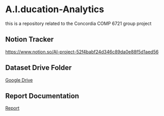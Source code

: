 # A.I.ducation-Analytics
this is a repository related to the Concordia COMP 6721 group project

## Notion Tracker
https://www.notion.so/AI-project-52f4babf24d346c89da0e88f5d1aed56

## Dataset Drive Folder
[Google Drive](https://drive.google.com/drive/folders/1cztQMQInCRDIJADyednak7_2C2XllbXQ?usp=sharing)

## Report Documentation
[Report](https://liveconcordia-my.sharepoint.com/:w:/g/personal/nu_shai_live_concordia_ca/EfvX-LVTPCdFsL0mzvEMxYgB4SbwUtrWQvFUiNyhv-hg-w?e=meOJc2)
